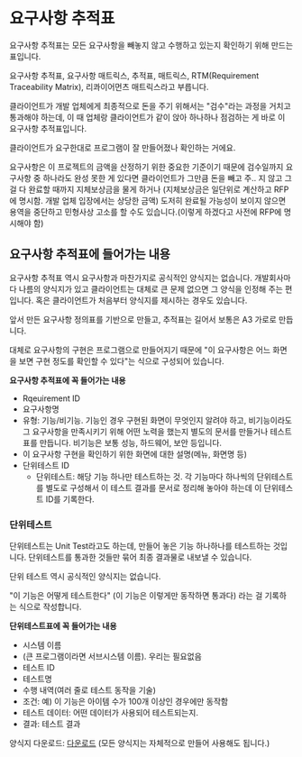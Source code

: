 # 요구사항 추적표

요구사항 추적표는 모든 요구사항을 빼놓지 않고 수행하고 있는지 확인하기 위해 만드는 표입니다.

요구사항 추적표, 요구사항 매트릭스, 추적표, 매트릭스, RTM(Requirement Traceability Matrix), 리콰이어먼츠 매트릭스라고 부릅니다.

클라이언트가 개발 업체에게 최종적으로 돈을 주기 위해서는 "검수"라는 과정을 거치고 통과해야 하는데, 이 때 업체랑 클라이언트가 같이 앉아 하나하나 점검하는 게 바로 이 요구사항 추적표입니다.

클라이언트가 요구한대로 프로그램이 잘 만들어졌나 확인하는 거에요.

요구사항은 이 프로젝트의 금액을 산정하기 위한 중요한 기준이기 때문에 검수일까지 요구사항 중 하나라도 완성 못한 게 있다면 클라이언트가 그만큼 돈을 빼고 주.. 지 않고 그걸 다 완료할 때까지 지체보상금을 물게 하거나 (지체보상금은 일단위로 계산하고 RFP에 명시함. 개발 업체 입장에서는 상당한 금액) 도저히 완료될 가능성이 보이지 않으면 용역을 중단하고 민형사상 고소를 할 수도 있습니다.(이렇게 하겠다고 사전에 RFP에 명시해야 함)


## 요구사항 추적표에 들어가는 내용

요구사항 추적표 역시 요구사항과 마찬가지로 공식적인 양식지는 없습니다. 개발회사마다 나름의 양식지가 있고 클라이언트는 대체로 큰 문제 없으면 그 양식을 인정해 주는 편입니다. 혹은 클라이언트가 처음부터 양식지를 제시하는 경우도 있습니다.

앞서 만든 요구사항 정의표를 기반으로 만들고, 추적표는 길어서 보통은 A3 가로로 만듭니다.

대체로 요구사항의 구현은 프로그램으로 만들어지기 때문에 "이 요구사항은 어느 화면을 보면 구현 정도를 확인할 수 있다"는 식으로 구성되어 있습니다.

**요구사항 추적표에 꼭 들어가는 내용**
- Rqeuirement ID
- 요구사항명
- 유형: 기능/비기능. 기능인 경우 구현된 화면이 무엇인지 알려야 하고, 비기능이라도 그 요구사항을 만족시키기 위해 어떤 노력을 했는지 별도의 문서를 만들거나 테스트 표를 만듭니다. 비기능은 보통 성능, 하드웨어, 보안 등입니다.
- 이 요구사항 구현을 확인하기 위한 화면에 대한 설명(메뉴, 화면명 등)
- 단위테스트 ID
  - 단위테스트: 해당 기능 하나만 테스트하는 것. 각 기능마다 하나씩의 단위테스트를 별도로 구성해서 이 테스트 결과를 문서로 정리해 놓아야 하는데 이 단위테스트 ID를 기록한다.


### 단위테스트

단위테스트는 Unit Test라고도 하는데, 만들어 놓은 기능 하나하나를 테스트하는 것입니다. 단위테스트를 통과한 것들만 묶어 최종 결과물로 내보낼 수 있습니다.

단위 테스트 역시 공식적인 양식지는 없습니다.

"이 기능은 어떻게 테스트한다" (이 기능은 이렇게만 동작하면 통과다) 라는 걸 기록하는 식으로 작성합니다.

**단위테스트표에 꼭 들어가는 내용**
- 시스템 이름
- (큰 프로그램이라면 서브시스템 이름). 우리는 필요없음
- 테스트 ID
- 테스트명
- 수행 내역(여러 줄로 테스트 동작을 기술)
- 조건: 예) 이 기능은 아이템 수가 100개 이상인 경우에만 동작함
- 테스트 데이터: 어떤 데이터가 사용되어 테스트되는지.
- 결과: 테스트 결과


양식지 다운로드: [다운로드](unittest.xlsx) (모든 양식지는 자체적으로 만들어 사용해도 됩니다.)
